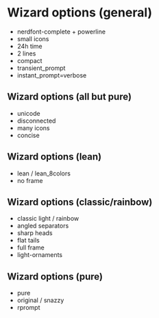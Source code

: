 # Wizard options (general)

  - nerdfont-complete + powerline
  - small icons
  - 24h time
  - 2 lines
  - compact
  - transient_prompt
  - instant_prompt=verbose

## Wizard options (all but pure)

  - unicode
  - disconnected
  - many icons
  - concise

## Wizard options (lean)

  - lean / lean_8colors
  - no frame

## Wizard options (classic/rainbow)

  - classic light / rainbow
  - angled separators
  - sharp heads
  - flat tails
  - full frame
  - light-ornaments

## Wizard options (pure)

  - pure
  - original / snazzy
  - rprompt

